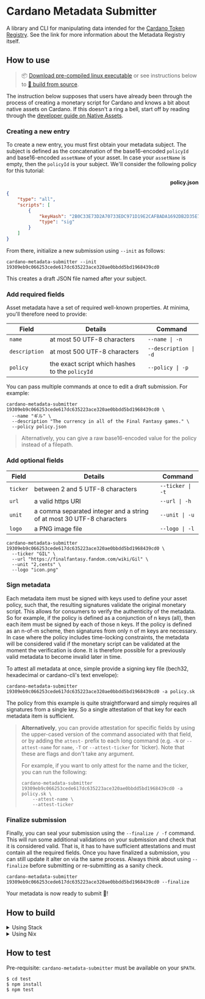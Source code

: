 # Cardano Metadata Submitter

A library and CLI for manipulating data intended for the [Cardano Token Registry](https://github.com/cardano-foundation/cardano-token-registry). See the link for more information about the Metadata Registry itself.

## How to use

> :package: [Download pre-compiled linux executable](https://hydra.iohk.io/job/Cardano/cardano-metadata-submitter/native.metadataSubmitterTarball.x86_64-linux/latest-finished) or see instructions below to [:hammer: build from source](#how-to-build). 

The instruction below supposes that users have already been through the process of creating a monetary script for Cardano and knows a bit about native assets on Cardano. If this doesn't a ring a bell, start off by reading through the [developer guide on Native Assets](https://developers.cardano.org/en/development-environments/native-tokens/native-tokens/). 

### Creating a new entry 

To create a new entry, you must first obtain your metadata subject. The subject is defined as the concatenation of the base16-encoded `policyId` and base16-encoded `assetName` of your asset. In case
your `assetName` is empty, then the `policyId` is your subject. We'll consider the following policy for this tutorial:

<p align="right"><strong>policy.json</strong></p>

```json
{
    "type": "all",
    "scripts": [
        {
            "keyHash": "2B0C33E73D2A70733EDC971D19E2CAFBADA1692DB2D35E7DC9453DF2",
            "type": "sig"
        }
    ]
}
```


From there, initialize a new submission using `--init` as follows:

```console
cardano-metadata-submitter --init 19309eb9c066253cede617dc635223ace320ae0bbdd5bd1968439cd0
```

This creates a draft JSON file named after your subject. 

### Add required fields

Asset metadata have a set of required well-known properties. At minima, you'll therefore need to provide:

| Field         | Details                                         | Command               |
| ---           | ---                                             | ---                   |
| `name`        | at most 50 UTF-8 characters                     | `--name \| -n`        |
| `description` | at most 500 UTF-8 characters                    | `--description \| -d` |
| `policy`      | the exact script which hashes to the `policyId` | `--policy \| -p`      |

You can pass multiple commands at once to edit a draft submission. For example:

```console
cardano-metadata-submitter 19309eb9c066253cede617dc635223ace320ae0bbdd5bd1968439cd0 \
  --name "ギル" \
  --description "The currency in all of the Final Fantasy games." \
  --policy policy.json
```

> Alternatively, you can give a raw base16-encoded value for the policy instead of a filepath.
</details>

### Add optional fields

| Field    | Details                                                               | Command          |
| ---      | ---                                                                   | ---              |
| `ticker` | between 2 and 5 UTF-8 characters                                      | `--ticker \| -t` |
| `url`    | a valid https URI                                                     | `--url \| -h`    |
| `unit`   | a comma separated integer and a string of at most 30 UTF-8 characters | `--unit \| -u`   |
| `logo`   | a PNG image file                                                      | `--logo \| -l`   |

```console
cardano-metadata-submitter 19309eb9c066253cede617dc635223ace320ae0bbdd5bd1968439cd0 \
  --ticker "GIL" \
  --url "https://finalfantasy.fandom.com/wiki/Gil" \
  --unit "2,cents" \
  --logo "icon.png"
```

### Sign metadata

Each metadata item must be signed with keys used to define your asset policy, such that, the resulting signatures validate the original monetary script. 
This allows for consumers to verify the authenticity of the metadata. So for example, if the policy is defined as a conjunction of n keys (all), then 
each item must be signed by each of those n keys. If the policy is defined as an n-of-m scheme, then signatures from only n of m keys are necessary. In 
case where the policy includes time-locking constraints, the metadata will be considered valid if the monetary script can be validated at the moment the
verification is done. It is therefore possible for a previously valid metadata to become invalid later in time.  

To attest all metadata at once, simple provide a signing key file (bech32, hexadecimal or cardano-cli's text envelope): 

```console
cardano-metadata-submitter 19309eb9c066253cede617dc635223ace320ae0bbdd5bd1968439cd0 -a policy.sk
```

The policy from this example is quite straightforward and simply requires all signatures from a single key. So a single attestation of that key for each metadata item is sufficient.

> **Alternatively**, you can provide attestation for specific fields by using the upper-cased version of the command associated with that field, or by adding the `attest-` 
prefix to each long command (e.g. `-N` or `--attest-name` for `name`, `-T` or `--attest-ticker` for `ticker). Note that these are flags and don't take any argument. 
>
> For example, if you want to only attest for the name and the ticker, you can run the following:
>
> ```console
> cardano-metadata-submitter 19309eb9c066253cede617dc635223ace320ae0bbdd5bd1968439cd0 -a policy.sk \
>     --attest-name \
>     --attest-ticker 
> ```

### Finalize submission

Finally, you can seal your submission using the `--finalize / -f` command. This will run some additional validations on your submission and check that it is 
considered valid. That is, it has to have sufficient attestations and must contain all the required fields. Once you have finalized a submission, you can still
update it alter on via the same process. Always think about using `--finalize` before submitting or re-submitting as a sanity check.

```console
cardano-metadata-submitter 19309eb9c066253cede617dc635223ace320ae0bbdd5bd1968439cd0 --finalize
```

Your metadata is now ready to submit :tada:! 

## How to build

<details>
  <summary>Using Stack</summary>

```console
$ stack build
```
</details>

<details>
  <summary>Using Nix</summary>

`nix-build` will build all the library components, including test suite.

To get a shell which has the tool in scope you can use `nix-shell -A devops`.

#### Setting up a nix cache

For both building with `nix-build` and using `nix-shell`, it might take a very long
time if you do not have the Cardano binary cache set up. Adding the
IOHK binary cache to your Nix configuration will speed up builds a lot,
since many things will have been built already by our CI.

If you find you are building packages that are not defined in this
repository, or if the build seems to take a very long time then you may
not have this set up properly.

To set up the cache:

* On non-NixOS, edit /etc/nix/nix.conf and add the following lines:

```
substituters        = https://hydra.iohk.io https://iohk.cachix.org https://cache.nixos.org/
trusted-public-keys = hydra.iohk.io:f/Ea+s+dFdN+3Y/G+FDgSq+a5NEWhJGzdjvKNGv0/EQ= iohk.cachix.org-1:DpRUyj7h7V830dp/i6Nti+NEO2/nhblbov/8MW7Rqoo= cache.nixos.org-1:6NCHdD59X431o0gWypbMrAURkbJ16ZPMQFGspcDShjY=
```

* On NixOS, set the following NixOS options:

```
nix = {
  binaryCaches          = [ "https://hydra.iohk.io" "https://iohk.cachix.org" ];
  binaryCachePublicKeys = [ "hydra.iohk.io:f/Ea+s+dFdN+3Y/G+FDgSq+a5NEWhJGzdjvKNGv0/EQ=" "iohk.cachix.org-1:DpRUyj7h7V830dp/i6Nti+NEO2/nhblbov/8MW7Rqoo=" ];
};
```
</details>

## How to test

Pre-requisite: `cardano-metadata-submitter` must be available on your `$PATH`.

```
$ cd test
$ npm install
$ npm test
```
